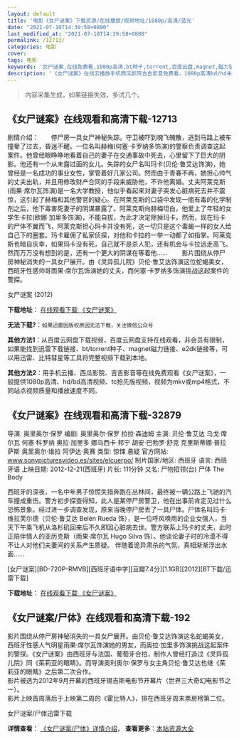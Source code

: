 ```yaml
---
layout: default
title: '电影《女尸谜案》下载资源/在线播放/视频地址/1080p/高清/蓝光'
date: "2021-07-10T14:39:58+0800"
last_modified_at: "2021-07-10T14:39:58+0800"
permalink: /12713/
categories: 电影
cover:
tags: 电影
keywords: '女尸谜案,在线免费看,1080p高清,bt种子,torrent,百度云盘,magnet,磁力链,迅雷下载资源'
description: '《女尸谜案》在线云播放手机西瓜影院吉吉影音免费看，1080p高清bd/hd未删减完整版和tc抢先枪版，mkv/mp4格式，附带bt/torrent种子、magnet/磁力链、百度云盘、网盘资源迅雷下载链接'
---
```


>内容采集生成，如果链接失效，多试几个。


## 《女尸谜案》在线观看和高清下载-12713

剧情介绍：　　停尸房一具女尸神秘失踪。守卫被吓到魂飞魄散，逃到马路上被车撞晕了过去，昏迷不醒。一位名叫赫梅(何塞·卡罗纳多饰演)的警察负责调查这起案件。他曾经眼睁睁地看着自己的妻子在交通事故中死去，心里留下了巨大的阴影。他还有一个从未露过面的女儿。失踪的女尸名叫玛卡(贝伦·鲁艾达饰演)，她曾经是一名成功的事业女性，掌管着好几家公司。然而由于青春不再，她担心帅气的丈夫出轨，并且用修改财产合同的手段来威胁他，不许他离婚。丈夫阿莱克斯(雨果·席尔瓦饰演)是一名大学教授，他似乎看起来对妻子突发心脏病死去并不震惊，这引起了赫梅和其他警官的疑心。在阿莱克斯的口袋中发现一瓶有毒的化学制剂之后，他下毒害死妻子的阴谋暴露了。阿莱克斯向赫梅坦白，他爱上了年轻的女学生卡拉(欧娜·加里多饰演)，不能自拔，为此才决定除掉玛卡。然而，现在玛卡的尸体不翼而飞，阿莱克斯担心玛卡并没有死，这一切只是这个毒蝎一样的女人给自己下的圈套。玛卡雇佣了私家侦探，对他和卡拉的一举一动都了如指掌。阿莱克斯也暗自庆幸，如果玛卡没有死，自己就不是杀人犯，还有机会与卡拉远走高飞。然而万万没有想到的是，还有一个更大的阴谋在等着他…… 　　影片围绕从停尸房神秘消失的一具女尸展开。由《灵异孤儿院》贝伦·鲁艾达饰演这位蛇蝎美女，西班牙性感帅哥雨果·席尔瓦饰演她的丈夫，而何塞·卡罗纳多饰演挑战这起案件的警探。


女尸谜案 (2012)

**下载地址**： [在线观看下载 《女尸谜案》](https://www.btbtdy.me/btdy/dy6614.html) 


**无法下载?**：`如果迅雷因版权原因无法下载，关注微信公众号 `

**其他方法1**：从百度云网盘下载视频，百度云网盘支持在线观看，非会员有限制，如果能找到迅雷下载链接、bt/torrent种子、magnet磁力链接、e2dk链接等，可以用迅雷、比特彗星等工具将完整视频下载到本地。

**其他方法2**：用手机云播、西瓜影院、吉吉影音等在线免费观看《女尸谜案》，一般提供1080p高清、hd/bd高清视频、tc抢先版视频，视频为mkv或mp4格式，不同站点视频质量和播放速度不同。


## 《女尸谜案》在线观看和高清下载-32879

导演: 奥里奥尔·保罗 编剧: 奥里奥尔·保罗 拉拉·森迪姆 主演: 贝伦·鲁艾达 乌戈·席尔瓦 何塞·科罗纳 奥拉·加里多 娜乌西卡·邦宁 胡安·巴勃罗·舒克 克里斯蒂娜·普拉萨斯 奥里奥尔·维拉 阿伊达·奥赛 类型: 惊悚 悬疑 官方网站: www.sonypicturesvideo.es/sites/elcuerpo/ 制片国家/地区: 西班牙 语言: 西班牙语 上映日期: 2012-12-21(西班牙) 片长: 111分钟 又名: 尸物招领(台) 尸体 The Body

西班牙的深夜，一名中年男子惊慌失措奔跑在丛林间，最终被一辆公路上飞驰的汽车撞成重伤。警方初步探查得知，此人是某停尸房警卫，他在出事前肯定见过什么恐怖景象。经过进一步调查发现，原来当晚停尸房丢了一具尸体。尸体名叫玛卡·维拉芙尔德（贝伦·鲁艾达 Belén Rueda 饰），是一位呼风唤雨的企业女强人，当天下午乘飞机从洛杉矶回来后不久即因心脏病去世。警方联系上玛卡的丈夫，此时正陪伴情人的亚历克斯（雨果·席尔瓦 Hugo Silva 饰）。他谈论妻子时的冷漠不得不让人对他们夫妻间的关系产生质疑。 伴随着诡异肃杀的气氛，真相渐渐浮出水面……


[女尸谜案][BD-720P-RMVB][西班牙语中字][豆瓣7.4分][1.1GB][2012][BT下载/迅雷下载]

**下载地址**： [在线观看下载 《女尸谜案》](https://www.btdx8.com/torrent/el_cuerpo_2012.html) 


## 《女尸谜案/尸体》在线观看和高清下载-192

影片围绕从停尸房神秘消失的一具女尸展开。由贝伦·鲁艾达饰演这名蛇蝎美女，西班牙性感人气明星雨果·席尔瓦饰演她的男友，而奥拉&middot;加里多饰演挑战这起案件的警探。《女尸谜案》由西班牙与法国、葡萄牙合拍，制作人曾经打造过《灵异孤儿院》同《茱莉亚的眼睛》。而导演奥利奥尔&middot;保罗与女主角贝伦·鲁艾达也继《茱莉亚的眼睛》之后第二次合作。<br />影片被选为2012年9月开幕的西班牙锡吉斯电影节开幕片（世界三大奇幻电影节之一）。<br style="text-transform: none; background-color: rgb(255,255,255); text-indent: 0px; letter-spacing: normal; font: 14px/21px Arial; white-space: normal; color: rgb(51,51,51); word-spacing: 0px; -webkit-text-stroke-width: 0px" />影片上映首周落后于上映第二周的《霍比特人》，排在西班牙周末票房榜第二位。<br />


女尸谜案/尸体迅雷下载

**详情查看**： [《女尸谜案/尸体》详情介绍](/movie/192/)， **查看更多**：[本站资源大全](/movie/t/all/)

